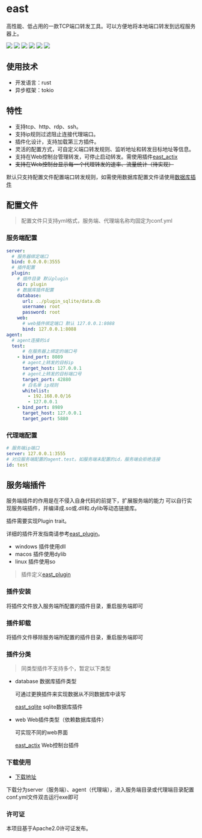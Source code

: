 # east
高性能、低占用的一款TCP端口转发工具。可以方便地将本地端口转发到远程服务器上。

![](https://img.shields.io/github/stars/cedar12/east)
![](https://img.shields.io/github/forks/cedar12/east)
![](https://img.shields.io/github/watchers/cedar12/east)
![](https://img.shields.io/github/languages/code-size/cedar12/east)
![](https://img.shields.io/badge/license-Apache%202-blue)
![](https://img.shields.io/github/downloads/cedar12/east/total)
## 使用技术
* 开发语言：rust
* 异步框架：tokio

## 特性
- 支持tcp、http、rdp、ssh。
- 支持ip规则过滤阻止连接代理端口。
- 插件化设计，支持加载第三方插件。
- 灵活的配置方式，可自定义端口转发规则、监听地址和转发目标地址等信息。
- 支持在Web控制台管理转发，可停止启动转发。需使用插件[east_actix](https://gitee.com/cedar12/east/tree/main/plugin_actix)
- ~~支持在Web控制台显示每一个代理转发的速率、流量统计（待实现）~~


默认只支持配置文件配置端口转发规则，如需使用数据库配置文件请使用[数据库插件](#服务端插件)

## 配置文件
> 配置文件只支持yml格式，服务端、代理端名称均固定为conf.yml

### 服务端配置
```yml
server:
  # 服务器绑定端口
  bind: 0.0.0.0:3555
  # 插件配置
  plugin: 
    # 插件目录 默认plugin
    dir: plugin
    # 数据库插件配置
    database:
      url: ../plugin_sqlite/data.db
      username: root
      password: root
    web:
      # web插件绑定端口 默认 127.0.0.1:8088
      bind: 127.0.0.1:8088
agent:
  # agent连接的id
  test:
      # 在服务器上绑定的端口号
    - bind_port: 8089
      # agent上转发的目标ip
      target_host: 127.0.0.1
      # agent上转发的目标端口号
      target_port: 42880
      # 白名单 ip规则
      whitelist: 
        - 192.168.0.0/16
        - 127.0.0.1
    - bind_port: 8989
      target_host: 127.0.0.1
      target_port: 5880
```


### 代理端配置
```yml
# 服务端ip端口
server: 127.0.0.1:3555
# 对应服务端配置的agent.test。如服务端未配置的id，服务端会拒绝连接
id: test
```


## 服务端插件
服务端插件的作用是在不侵入自身代码的前提下，扩展服务端的能力
可以自行实现服务端插件，并编译成.so或.dll和.dylib等动态链接库。

插件需要实现Plugin trait。

详细的插件开发指南请参考[east_plugin](https://gitee.com/cedar12/east/tree/main/east_plugin)。

* windows 插件使用dll
* macos 插件使用dylib
* linux 插件使用so

> 插件定义[east_plugin](https://gitee.com/cedar12/east/tree/main/east_plugin)
### 插件安装
将插件文件放入服务端所配置的插件目录，重启服务端即可
### 插件卸载
将插件文件移除服务端所配置的插件目录，重启服务端即可
### 插件分类
> 同类型插件不支持多个，暂定以下类型
* database 数据库插件类型

  可通过更换插件来实现数据从不同数据库中读写

  [east_sqlite](https://gitee.com/cedar12/east/tree/main/plugin_sqlite) sqlite数据库插件
* web Web插件类型（依赖数据库插件）

  可实现不同的web界面

  [east_actix](https://gitee.com/cedar12/east/tree/main/plugin_actix) Web控制台插件

### 下载使用
* [下载地址](https://github.com/cedar12/east/releases/tag/untagged-d3492c50a14dda4776b3)

下载分为server（服务端）、agent（代理端），进入服务端目录或代理端目录配置conf.yml文件双击运行exe即可

### 许可证
本项目基于Apache2.0许可证发布。
